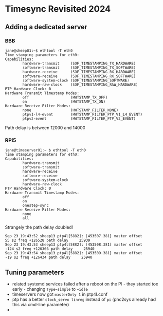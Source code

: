 # Timesync Revisited 2024

## Adding a dedicated server

### BBB

```Shell
jane@sheep01:~$ ethtool -T eth0
Time stamping parameters for eth0:
Capabilities:
        hardware-transmit     (SOF_TIMESTAMPING_TX_HARDWARE)
        software-transmit     (SOF_TIMESTAMPING_TX_SOFTWARE)
        hardware-receive      (SOF_TIMESTAMPING_RX_HARDWARE)
        software-receive      (SOF_TIMESTAMPING_RX_SOFTWARE)
        software-system-clock (SOF_TIMESTAMPING_SOFTWARE)
        hardware-raw-clock    (SOF_TIMESTAMPING_RAW_HARDWARE)
PTP Hardware Clock: 0
Hardware Transmit Timestamp Modes:
        off                   (HWTSTAMP_TX_OFF)
        on                    (HWTSTAMP_TX_ON)
Hardware Receive Filter Modes:
        none                  (HWTSTAMP_FILTER_NONE)
        ptpv1-l4-event        (HWTSTAMP_FILTER_PTP_V1_L4_EVENT)
        ptpv2-event           (HWTSTAMP_FILTER_PTP_V2_EVENT)
```

Path delay is between 12000 and 14000


### RPi5

```Shell
jane@timeserver01:~ $ ethtool -T eth0
Time stamping parameters for eth0:
Capabilities:
        hardware-transmit
        software-transmit
        hardware-receive
        software-receive
        software-system-clock
        hardware-raw-clock
PTP Hardware Clock: 0
Hardware Transmit Timestamp Modes:
        off
        on
        onestep-sync
Hardware Receive Filter Modes:
        none
        all
```

Strangely the path delay doubled!

```
Sep 23 19:43:52 sheep13 ptp4l[5882]: [453507.381] master offset         55 s2 freq +126528 path delay     25939
Sep 23 19:43:53 sheep13 ptp4l[5882]: [453508.381] master offset       -124 s2 freq +126366 path delay     25940
Sep 23 19:43:54 sheep13 ptp4l[5882]: [453509.381] master offset        -19 s2 freq +126434 path delay     25940
```

## Tuning parameters

- related systemd services failed after a reboot on the PI - they started too early - changing `Type=simple` to `=idle`
- timeservers now got `masterOnly 1` in ptp4l.conf
- ptp has a better `clock_servo linreg` instead of `pi` (phc2sys already had this via cmd-line parameter)
-
